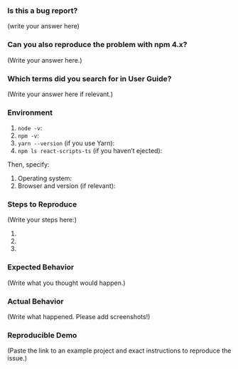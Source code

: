 <!--
  PLEASE READ THE FIRST SECTION :-)
-->

### Is this a bug report?

(write your answer here)

<!--
  If you answered "Yes":
  
    Please note that your issue will be fixed much faster if you spend about
    half an hour preparing it, including the exact reproduction steps and a demo.
    
    If you're in a hurry or don't feel confident, it's fine to report bugs with
    less details, but this makes it less likely they'll get fixed soon.

    In either case, please fill as many fields below as you can.

  If you answered "No":

    If this is a question or a discussion, you may delete this template and write in a free form.
    Note that we don't provide help for webpack questions after ejecting.
    You can find webpack docs at https://webpack.js.org/.
-->


### Can you also reproduce the problem with npm 4.x?

<!--
  Many errors, especially related to "missing modules", are due to npm bugs.
  Which version of npm are you running? You can find out by checking:

    npm -v

  If it is 5.x, please be aware that it has more than 50 known bugs, and
  is not guaranteed to work with Create React App.

  If it's not starting with 4, try to install npm 4.x:

    npm install -g npm@4
    cd your_project_directory
    rm -rf node_modules
    npm cache clear
    npm install

  Then try to reproduce the issue again.
  Can you still reproduce it?

  Note: Please try this even if you are using Yarn so that we know whether it's a Yarn-only bug.
-->

(Write your answer here.)


### Which terms did you search for in User Guide?

<!--
  There are a few common documented problems, such as watcher not detecting changes, or build failing.
  They are described in the Troubleshooting section of the User Guide:

  https://github.com/facebookincubator/create-react-app/blob/master/packages/react-scripts/template/README.md#troubleshooting

  Please scan these few sections for common problems.
  Additionally, you can search the User Guide itself for something you're having issues with:
  
  https://github.com/facebookincubator/create-react-app/blob/master/packages/react-scripts/template/README.md
  
  If you didn't find the solution, please share which words you searched for.
  This helps us improve documentation for future readers who might encounter the same problem.
-->

(Write your answer here if relevant.)


### Environment

<!--
  Please fill in all the relevant fields by running these commands in terminal.
-->

1. `node -v`: 
2. `npm -v`:
4. `yarn --version` (if you use Yarn):
3. `npm ls react-scripts-ts` (if you haven’t ejected): 

Then, specify:

1. Operating system:
2. Browser and version (if relevant):


### Steps to Reproduce

<!--
  How would you describe your issue to someone who doesn’t know you or your project?
  Try to write a sequence of steps that anybody can repeat to see the issue.
-->

(Write your steps here:)

1. 
2. 
3. 


### Expected Behavior

<!--
  How did you expect the tool to behave?
  It’s fine if you’re not sure your understanding is correct.
  Just write down what you thought would happen.
-->

(Write what you thought would happen.)


### Actual Behavior

<!--
  Did something go wrong?
  Is something broken, or not behaving as you expected?
  Please attach screenshots if possible! They are extremely helpful for diagnosing issues.
-->

(Write what happened. Please add screenshots!)


### Reproducible Demo

<!--
  If you can, please share a project that reproduces the issue.
  This is the single most effective way to get an issue fixed soon.

  There are two ways to do it:

    * Create a new app and try to reproduce the issue in it.
      This is useful if you roughly know where the problem is, or can’t share the real code.

    * Or, copy your app and remove things until you’re left with the minimal reproducible demo.
      This is useful for finding the root cause. You may then optionally create a new project.

  This is a good guide to creating bug demos: https://stackoverflow.com/help/mcve
  Once you’re done, push the project to GitHub and paste the link to it below:
-->

(Paste the link to an example project and exact instructions to reproduce the issue.)

<!--
  What happens if you skip this step?
  
  We will try to help you, but in many cases it is impossible because crucial
  information is missing. In that case we'll tag an issue as having a low priority,
  and eventually close it if there is no clear direction.
  
  We still appreciate the report though, as eventually somebody else might
  create a reproducible example for it.

  Thanks for helping us help you!
-->
